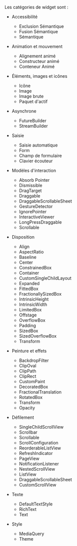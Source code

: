 Les catégories de widget sont :

- Accessibilité
    - Exclusion Sémantique
    - Fusion Sémantique
    - Sémantique
- Animation et mouvement
    - Alignement animé
    - Constructeur animé
    - Conteneur Animé
- Éléments, images et icônes
    - Icône
    - Image
    - Image brute
    - Paquet d'actif

- Asynchrone
    - FutureBuilder
    - StreamBuilder
- Saisie
    - Saisie automatique
    - Form
    - Champ de formulaire
    - Clavier écouteur
- Modèles d'interaction
    - Absorb Pointer
    - Dismissible
    - DragTarget
    - Draggable
    - DraggableScrollableSheet
    - GestureDetector
    - IgnorePointer
    - InteractiveViewer
    - LongPressDraggable
    - Scrollable
- Disposition
    - Align
    - AspectRatio
    - Baseline
    - Center
    - ConstrainedBox
    - Container
    - CustomSingleChildLayout
    - Expanded
    - FittedBox
    - FractionallySizedBox
    - IntrinsicHeight
    - IntrinsicWidth
    - LimitedBox
    - Offstage
    - OverflowBox
    - Padding
    - SizedBox
    - SizedOverflowBox
    - Transform
- Peinture et effets
    - BackdropFilter
    - ClipOval
    - ClipPath
    - ClipRect
    - CustomPaint
    - DecoratedBox
    - FractionalTranslation
    - RotatedBox
    - Transform
    - Opacity
- Défilement
    - SingleChildScrollView
    - Scrollbar
    - Scrollable
    - ScrollConfiguration
    - ReorderableListView
    - RefreshIndicator
    - PageView
    - NotificationListener
    - NestedScrollView
    - ListView
    - DraggableScrollableSheet
    - CustomScrollView
- Texte
    - DefaultTextStyle
    - RichText
    - Text
- Style
    - MediaQuery
    - Theme
